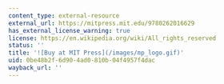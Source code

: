 ```yaml
---
content_type: external-resource
external_url: https://mitpress.mit.edu/9780262016629
has_external_license_warning: true
license: https://en.wikipedia.org/wiki/All_rights_reserved
status: ''
title: '![Buy at MIT Press](/images/mp_logo.gif)'
uid: 0be48b2f-6d90-4ad0-810b-04f4957f4dac
wayback_url: ''
---
```

